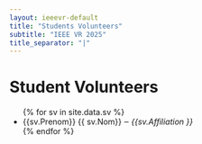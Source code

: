 ```yaml
---
layout: ieeevr-default
title: "Students Volunteers"
subtitle: "IEEE VR 2025"
title_separator: "|"
---
```

<script type="text/javascript">
	$(document).ready(function(){
		var email = ""; 
		var domain = "ieeevr.org"; 

		
		email = "studentvolunteers2025"; 
		studentvolunteers.innerHTML  = "<span class='text-nowrap'><a href=javascript:location='" + "mail" + "to:" + email + "@" + domain + "'><i class='fas fa-fw fa-envelope-square emailIconSm' style=''></i><i class='emailTextSm'>" + email + "@" + domain + "</a></i></span>";
		
			

	});
</script>
<h1>Student Volunteers <span id="studentvolunteers"></span> </h1>
<div>	
	<ul>
		{% for sv in site.data.sv %}
			<li><span class="bold">{{sv.Prenom}} {{ sv.Nom}} </span> &#x2012; <i> {{sv.Affiliation }}</i></li>
		{% endfor %}
	</ul>
</div>

